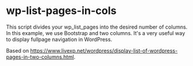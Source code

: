 # wp-list-pages-in-cols
This script divides your wp_list_pages into the desired number of columns. In this example, we use Bootstrap and two columns. It's a very useful way to display fullpage navigation in WordPress.

Based on https://www.livexp.net/wordpress/display-list-of-wordpress-pages-in-two-columns.html.
